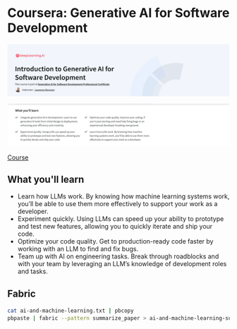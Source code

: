 # Coursera: Generative AI for Software Development

![header](header.png)

![about](about.png)


[Course](https://www.coursera.org/professional-certificates/generative-ai-for-software-development)

## What you'll learn

- Learn how LLMs work. By knowing how machine learning systems work, you’ll be able to use them more effectively to support your work as a developer.
- Experiment quickly. Using LLMs can speed up your ability to prototype and test new features, allowing you to quickly iterate and ship your code.
- Optimize your code quality. Get to production-ready code faster by working with an LLM to find and fix bugs.
- Team up with AI on engineering tasks. Break through roadblocks and with your team by leveraging an LLM’s knowledge of development roles and tasks.

## Fabric

```sh
cat ai-and-machine-learning.txt | pbcopy
pbpaste | fabric --pattern summarize_paper > ai-and-machine-learning-summarize-paper.md
```
